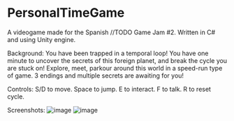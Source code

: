 # PersonalTimeGame
A videogame made for the Spanish //TODO Game Jam #2. Written in C# and using Unity engine.

Background:
You have been trapped in a temporal loop! You have one minute to uncover the secrets of this foreign planet, and break the cycle you are stuck on! Explore, meet, parkour around this world in a speed-run type of game. 3 endings and multiple secrets are awaiting for you!

Controls: 
S/D to move.
Space to jump.
E to interact.
F to talk.
R to reset cycle.

Screenshots:
![image](https://user-images.githubusercontent.com/42797071/219149409-f7c674f0-a6da-49dd-b5b3-82490122e597.png)
![image](https://user-images.githubusercontent.com/42797071/219149584-b2817a06-07c1-4e01-a657-dccf92157258.png)


